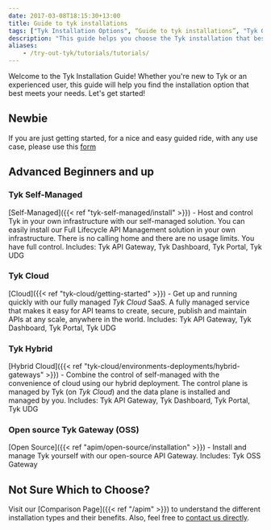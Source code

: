```yaml
--- 
date: 2017-03-08T18:15:30+13:00
title: Guide to tyk installations
tags: ["Tyk Installation Options", “Guide to tyk installations”, "Tyk Open Source API Gateway", "Tyk Self-Managed Installation", "Tyk Cloud Installation"]
description: "This guide helps you choose the Tyk installation that best suits your needs."
aliases:
    - /try-out-tyk/tutorials/tutorials/
---
```


Welcome to the Tyk Installation Guide! Whether you're new to Tyk or an experienced user, this guide will help you find the installation option that best meets your needs. Let's get started!

## Newbie
If you are just getting started, for a nice and easy guided ride, with any use case, please use this [form](https://tyk.io/sign-up)

## Advanced Beginners and up

### Tyk Self-Managed
[Self-Managed]({{< ref "tyk-self-managed/install" >}}) - Host and control Tyk in your own infrastructure with our self-managed solution.
You can easily install our Full Lifecycle API Management solution in your own infrastructure. There is no calling home and there are no usage limits. You have full control.
Includes: Tyk API Gateway, Tyk Dashboard, Tyk Portal, Tyk UDG


### Tyk Cloud
[Cloud]({{< ref "tyk-cloud/getting-started" >}}) - Get up and running quickly with our fully managed *Tyk Cloud* SaaS.
A fully managed service that makes it easy for API teams to create, secure, publish and maintain APIs at any scale, anywhere in the world.
Includes: Tyk API Gateway, Tyk Dashboard, Tyk Portal, Tyk UDG


### Tyk Hybrid
[Hybrid Cloud]({{< ref "tyk-cloud/environments-deployments/hybrid-gateways" >}}) - Combine the control of self-managed with the convenience of cloud using our hybrid deployment. The control plane is managed by Tyk (on *Tyk Cloud*) and the data plane is installed and managed by you. 
Includes: Tyk API Gateway, Tyk Dashboard, Tyk Portal, Tyk UDG

 
### Open source Tyk Gateway (OSS)
[Open Source]({{< ref "apim/open-source/installation" >}}) - Install and manage Tyk yourself with our open-source API Gateway.
Includes: Tyk OSS Gateway

## Not Sure Which to Choose?
Visit our [Comparison Page]({{< ref "/apim" >}}) to understand the different installation types and their benefits.
Also, feel free to [contact us directly](https://tyk.io/about/contact/).
